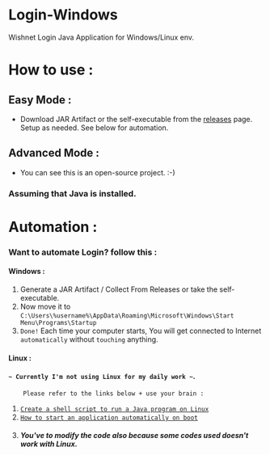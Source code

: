 # Login-Windows
Wishnet Login Java Application for Windows/Linux env.


# How to use :
## Easy Mode :
* Download JAR Artifact or the self-executable from the [releases](https://github.com/ExploiTR/Login-Windows/releases) page. Setup as needed. See below for automation.
## Advanced Mode :
* You can see this is an open-source project. :-)

### Assuming that Java is installed.

# Automation :
### Want to automate Login? follow this :
#### Windows :

1. Generate a JAR Artifact / Collect From Releases or take the self-executable.  
2. Now move it to `C:\Users\%username%\AppData\Roaming\Microsoft\Windows\Start Menu\Programs\Startup`
3. ``Done!`` Each time your computer starts, You will get connected to Internet `automatically` without `touching` anything.

#### Linux :
#### `~ Currently I'm not using Linux for my daily work ~`.  
        Please refer to the links below + use your brain :
1. [`Create a shell script to run a Java program on Linux`](https://stackoverflow.com/a/32804126/6796473)  
2. [`How to start an application automatically on boot`](https://unix.stackexchange.com/questions/56957/how-to-start-an-application-automatically-on-boot)  
3. ##### You've to modify the code also because some codes used doesn't work with Linux.
